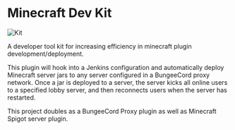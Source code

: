 # Minecraft Dev Kit

![Kit](https://gyazo.com/e8c84909e38263a377b6178698dcdd85.png)

A developer tool kit for increasing efficiency in minecraft plugin development/deployment.

This plugin will hook into a Jenkins configuration and automatically deploy Minecraft server jars to any server configured in a BungeeCord proxy network. Once a jar is deployed to a server, the server kicks all online users to a specified lobby server, and then reconnects users when the server has restarted.

This project doubles as a BungeeCord Proxy plugin as well as Minecraft Spigot server plugin.


